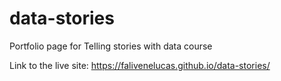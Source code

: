 # data-stories
Portfolio page for Telling stories with data course

Link to the live site: https://falivenelucas.github.io/data-stories/

